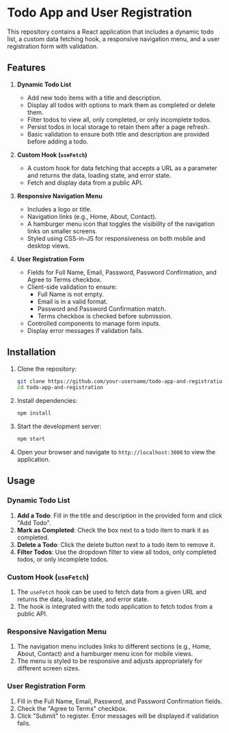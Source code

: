 # Todo App and User Registration

This repository contains a React application that includes a dynamic todo list, a custom data fetching hook, a responsive navigation menu, and a user registration form with validation.

## Features

1. **Dynamic Todo List**
   - Add new todo items with a title and description.
   - Display all todos with options to mark them as completed or delete them.
   - Filter todos to view all, only completed, or only incomplete todos.
   - Persist todos in local storage to retain them after a page refresh.
   - Basic validation to ensure both title and description are provided before adding a todo.

2. **Custom Hook (`useFetch`)**
   - A custom hook for data fetching that accepts a URL as a parameter and returns the data, loading state, and error state.
   - Fetch and display data from a public API.

3. **Responsive Navigation Menu**
   - Includes a logo or title.
   - Navigation links (e.g., Home, About, Contact).
   - A hamburger menu icon that toggles the visibility of the navigation links on smaller screens.
   - Styled using CSS-in-JS for responsiveness on both mobile and desktop views.

4. **User Registration Form**
   - Fields for Full Name, Email, Password, Password Confirmation, and Agree to Terms checkbox.
   - Client-side validation to ensure:
     - Full Name is not empty.
     - Email is in a valid format.
     - Password and Password Confirmation match.
     - Terms checkbox is checked before submission.
   - Controlled components to manage form inputs.
   - Display error messages if validation fails.

## Installation

1. Clone the repository:
   ```bash
   git clone https://github.com/your-username/todo-app-and-registration.git
   cd todo-app-and-registration
   ```

2. Install dependencies:
   ```bash
   npm install
   ```

3. Start the development server:
   ```bash
   npm start
   ```

4. Open your browser and navigate to `http://localhost:3000` to view the application.

## Usage

### Dynamic Todo List

1. **Add a Todo**: Fill in the title and description in the provided form and click "Add Todo".
2. **Mark as Completed**: Check the box next to a todo item to mark it as completed.
3. **Delete a Todo**: Click the delete button next to a todo item to remove it.
4. **Filter Todos**: Use the dropdown filter to view all todos, only completed todos, or only incomplete todos.

### Custom Hook (`useFetch`)

1. The `useFetch` hook can be used to fetch data from a given URL and returns the data, loading state, and error state.
2. The hook is integrated with the todo application to fetch todos from a public API.

### Responsive Navigation Menu

1. The navigation menu includes links to different sections (e.g., Home, About, Contact) and a hamburger menu icon for mobile views.
2. The menu is styled to be responsive and adjusts appropriately for different screen sizes.

### User Registration Form

1. Fill in the Full Name, Email, Password, and Password Confirmation fields.
2. Check the "Agree to Terms" checkbox.
3. Click "Submit" to register. Error messages will be displayed if validation fails.
